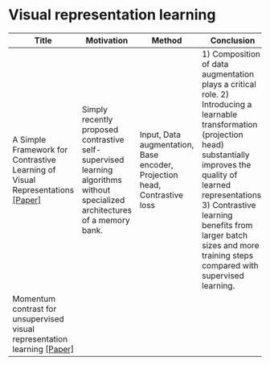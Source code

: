 # Visual representation learning

| Title | Motivation | Method | Conclusion | Application | Year | Limitation | Comment |
| - | - | - | - | - | - | - | - |
| A Simple Framework for Contrastive Learning of Visual Representations [[Paper]](https://arxiv.org/pdf/2002.05709.pdf) | Simply recently proposed contrastive self-supervised learning algorithms without specialized architectures of a memory bank. | Input, Data augmentation, Base encoder, Projection head, Contrastive loss | 1) Composition of data augmentation plays a critical role. 2) Introducing a learnable transformation (projection head) substantially improves the quality of learned representations. 3) Contrastive learning benefits from larger batch sizes and more training steps compared with supervised learning. | Image classification | 2020 | | A very useful blog to explain the paper at [[here]](https://amitness.com/2020/03/illustrated-simclr/)
| Momentum contrast for unsupervised visual representation learning [[Paper]](https://arxiv.org/pdf/1911.05722.pdf)| 
